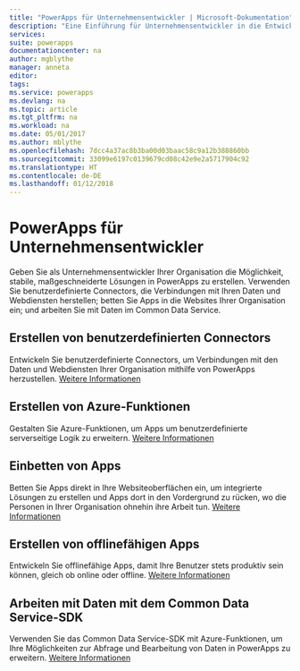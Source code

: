 ```yaml
---
title: "PowerApps für Unternehmensentwickler | Microsoft-Dokumentation"
description: "Eine Einführung für Unternehmensentwickler in die Entwicklung von Apps in PowerApps."
services: 
suite: powerapps
documentationcenter: na
author: mgblythe
manager: anneta
editor: 
tags: 
ms.service: powerapps
ms.devlang: na
ms.topic: article
ms.tgt_pltfrm: na
ms.workload: na
ms.date: 05/01/2017
ms.author: mblythe
ms.openlocfilehash: 7dcc4a37ac8b3ba00d03baac58c9a12b388860bb
ms.sourcegitcommit: 33099e6197c0139679cd08c42e9e2a5717904c92
ms.translationtype: HT
ms.contentlocale: de-DE
ms.lasthandoff: 01/12/2018
---
```

# <a name="powerapps-for-enterprise-developers"></a>PowerApps für Unternehmensentwickler
Geben Sie als Unternehmensentwickler Ihrer Organisation die Möglichkeit, stabile, maßgeschneiderte Lösungen in PowerApps zu erstellen. Verwenden Sie benutzerdefinierte Connectors, die Verbindungen mit Ihren Daten und Webdiensten herstellen; betten Sie Apps in die Websites Ihrer Organisation ein; und arbeiten Sie mit Daten im Common Data Service.

## <a name="build-custom-connectors"></a>Erstellen von benutzerdefinierten Connectors
Entwickeln Sie benutzerdefinierte Connectors, um Verbindungen mit den Daten und Webdiensten Ihrer Organisation mithilfe von PowerApps herzustellen. [Weitere Informationen](register-custom-api.md)

## <a name="build-azure-functions"></a>Erstellen von Azure-Funktionen
Gestalten Sie Azure-Funktionen, um Apps um benutzerdefinierte serverseitige Logik zu erweitern. [Weitere Informationen](https://powerapps.microsoft.com/blog/using-azure-functions-in-powerapps/)

## <a name="embed-apps"></a>Einbetten von Apps
Betten Sie Apps direkt in Ihre Websiteoberflächen ein, um integrierte Lösungen zu erstellen und Apps dort in den Vordergrund zu rücken, wo die Personen in Ihrer Organisation ohnehin ihre Arbeit tun. [Weitere Informationen](embed-apps-dev.md)

## <a name="build-offline-capable-apps"></a>Erstellen von offlinefähigen Apps
Entwickeln Sie offlinefähige Apps, damit Ihre Benutzer stets produktiv sein können, gleich ob online oder offline. [Weitere Informationen](offline-apps.md)

## <a name="work-with-data-using-the-common-data-service-sdk"></a>Arbeiten mit Daten mit dem Common Data Service-SDK
Verwenden Sie das Common Data Service-SDK mit Azure-Funktionen, um Ihre Möglichkeiten zur Abfrage und Bearbeitung von Daten in PowerApps zu erweitern. [Weitere Informationen](https://aka.ms/whgr2w)

